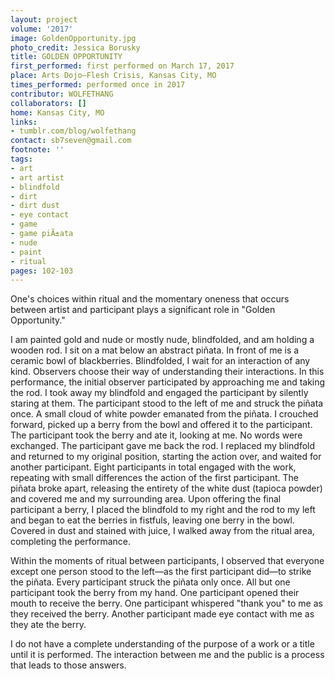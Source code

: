 ```yaml
---
layout: project
volume: '2017'
image: GoldenOpportunity.jpg
photo_credit: Jessica Borusky
title: GOLDEN OPPORTUNITY
first_performed: first performed on March 17, 2017
place: Arts Dojo—Flesh Crisis, Kansas City, MO
times_performed: performed once in 2017
contributor: WOLFETHANG
collaborators: []
home: Kansas City, MO
links:
- tumblr.com/blog/wolfethang
contact: sb7seven@gmail.com
footnote: ''
tags:
- art
- art artist
- blindfold
- dirt
- dirt dust
- eye contact
- game
- game piÃ±ata
- nude
- paint
- ritual
pages: 102-103
---
```


One's choices within ritual and the momentary oneness that occurs between artist and participant plays a significant role in "Golden Opportunity."

I am painted gold and nude or mostly nude, blindfolded, and am holding a wooden rod. I sit on a mat below an abstract piñata. In front of me is a ceramic bowl of blackberries. Blindfolded, I wait for an interaction of any kind. Observers choose their way of understanding their interactions. In this performance, the initial observer participated by approaching me and taking the rod. I took away my blindfold and engaged the participant by silently staring at them. The participant stood to the left of me and struck the piñata once. A small cloud of white powder emanated from the piñata. I crouched forward, picked up a berry from the bowl and offered it to the participant. The participant took the berry and ate it, looking at me. No words were exchanged. The participant gave me back the rod. I replaced my blindfold and returned to my original position, starting the action over, and waited for another participant. Eight participants in total engaged with the work, repeating with small differences the action of the first participant. The piñata broke apart, releasing the entirety of the white dust (tapioca powder) and covered me and my surrounding area. Upon offering the final participant a berry, I placed the blindfold to my right and the rod to my left and began to eat the berries in fistfuls, leaving one berry in the bowl. Covered in dust and stained with juice, I walked away from the ritual area, completing the performance.

Within the moments of ritual between participants, I observed that everyone except one person stood to the left—as the first participant did—to strike the piñata. Every participant struck the piñata only once. All but one participant took the berry from my hand. One participant opened their mouth to receive the berry. One participant whispered "thank you" to me as they received the berry. Another participant made eye contact with me as they ate the berry.

I do not have a complete understanding of the purpose of a work or a title until it is performed. The interaction between me and the public is a process that leads to those answers.
